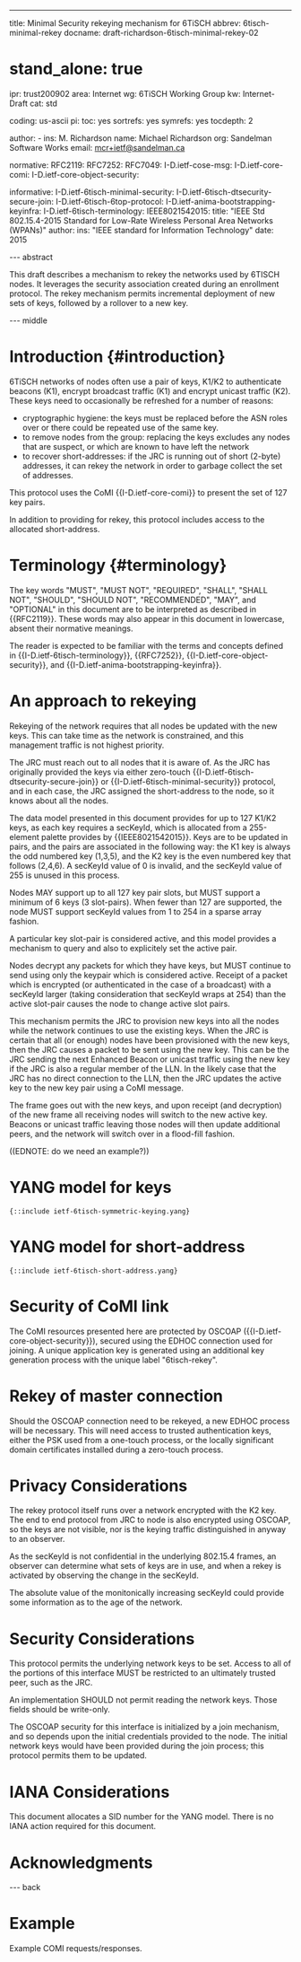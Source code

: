 ---
title: Minimal Security rekeying mechanism for 6TiSCH
abbrev: 6tisch-minimal-rekey
docname: draft-richardson-6tisch-minimal-rekey-02

# stand_alone: true

ipr: trust200902
area: Internet
wg: 6TiSCH Working Group
kw: Internet-Draft
cat: std

coding: us-ascii
pi:
  toc: yes
  sortrefs: yes
  symrefs: yes
  tocdepth: 2

author:
      -
        ins: M. Richardson
        name: Michael Richardson
        org: Sandelman Software Works
        email: mcr+ietf@sandelman.ca

normative:
  RFC2119:
  RFC7252:
  RFC7049:
  I-D.ietf-cose-msg:
  I-D.ietf-core-comi:
  I-D.ietf-core-object-security:

informative:
  I-D.ietf-6tisch-minimal-security:
  I-D.ietf-6tisch-dtsecurity-secure-join:
  I-D.ietf-6tisch-6top-protocol:
  I-D.ietf-anima-bootstrapping-keyinfra:
  I-D.ietf-6tisch-terminology:
  IEEE8021542015:
    title: "IEEE Std 802.15.4-2015 Standard for Low-Rate Wireless Personal Area Networks (WPANs)"
    author:
      ins: "IEEE standard for Information Technology"
    date: 2015


--- abstract

This draft describes a mechanism to rekey the networks used by 6TISCH nodes.
It leverages the security association created during an enrollment protocol.
The rekey mechanism permits incremental deployment of new sets of keys,
followed by a rollover to a new key.

--- middle

# Introduction        {#introduction}

6TiSCH networks of nodes often use a pair of keys, K1/K2 to authenticate beacons (K1),
encrypt broadcast traffic (K1) and encrypt unicast traffic (K2).  These keys need to
occasionally be refreshed for a number of reasons:

* cryptographic hygiene: the keys must be replaced before the ASN roles over or there could be repeated use of the same key.
* to remove nodes from the group: replacing the keys excludes any nodes that are suspect, or which are known to have left the network
* to recover short-addresses: if the JRC is running out of short (2-byte) addresses, it can rekey the network in order to garbage collect the set of addresses.

This protocol uses the CoMI {{I-D.ietf-core-comi}} to present the set of 127 key pairs.

In addition to providing for rekey, this protocol includes access to the allocated short-address.

# Terminology          {#terminology}

The key words "MUST", "MUST NOT", "REQUIRED", "SHALL", "SHALL NOT",
"SHOULD", "SHOULD NOT", "RECOMMENDED", "MAY", and "OPTIONAL" in this
document are to be interpreted as described in {{RFC2119}}. These words
may also appear in this document in lowercase, absent their normative meanings.

The reader is expected to be familiar with the terms and concepts defined in
{{I-D.ietf-6tisch-terminology}}, {{RFC7252}},
{{I-D.ietf-core-object-security}}, and {{I-D.ietf-anima-bootstrapping-keyinfra}}.

# An approach to rekeying

Rekeying of the network requires that all nodes be updated with the new keys.
This can take time as the network is constrained, and this management traffic is
not highest priority.

The JRC must reach out to all nodes that it is aware of.  As the JRC has originally provided the keys
via either zero-touch {{I-D.ietf-6tisch-dtsecurity-secure-join}} or
{{I-D.ietf-6tisch-minimal-security}} protocol, and in each case, the JRC assigned the short-address
to the node, so it knows about all the nodes.

The data model presented in this document provides for up to 127 K1/K2 keys, as each key
requires a secKeyId, which is allocated from a 255-element palette provides by {{IEEE8021542015}}.
Keys are to be updated in pairs, and the pairs are associated in the following way: the K1 key
is always the odd numbered key (1,3,5), and the K2 key is the even numbered key that follows (2,4,6).
A secKeyId value of 0 is invalid, and the secKeyId value of 255 is unused in this process.

Nodes MAY support up to all 127 key pair slots, but MUST support a minimum of 6 keys (3 slot-pairs).
When fewer than 127 are supported, the node MUST support secKeyId values from 1 to 254 in
a sparse array fashion.

A particular key slot-pair is considered active, and this model provides a mechanism to query and also
to explicitely set the active pair.

Nodes decrypt any packets for which they have keys, but MUST continue to send using only the
keypair which is considered active.  Receipt of a packet which is encrypted (or authenticated in
the case of a broadcast) with a secKeyId larger (taking consideration that secKeyId wraps at 254) than
the active slot-pair causes the node to change active slot pairs.

This mechanism permits the JRC to provision new keys into all the nodes while the network continues to
use the existing keys. When the JRC is certain that all (or enough) nodes have been provisioned
with the new keys, then the JRC causes a packet to be sent using the new key.  This can
be the JRC sending the next Enhanced Beacon or unicast traffic using the new key if the JRC
is also a regular member of the LLN.  In the likely case that the JRC has no direct connection
to the LLN, then the JRC updates the active key to the new key pair using a CoMI message.

The frame goes out with the new keys, and upon receipt (and decryption) of the new frame all
receiving nodes will switch to the new active key.  Beacons or unicast traffic leaving those
nodes will then update additional peers, and the network will switch over in a flood-fill
fashion.

((EDNOTE: do we need an example?))


# YANG model for keys

~~~~~~~~
{::include ietf-6tisch-symmetric-keying.yang}
~~~~~~~~

# YANG model for short-address

~~~~~~~~
{::include ietf-6tisch-short-address.yang}
~~~~~~~~

# Security of CoMI link

The CoMI resources presented here are protected by OSCOAP
({{I-D.ietf-core-object-security}}), secured using the EDHOC
connection used for joining.  A unique application key is generated using
an additional key generation process with the unique label "6tisch-rekey".

# Rekey of master connection

Should the OSCOAP connection need to be rekeyed, a new EDHOC process will be
necessary.  This will need access to trusted authentication keys, either the
PSK used from a one-touch process, or the locally significant domain
certificates installed during a zero-touch process.

# Privacy Considerations

The rekey protocol itself runs over a network encrypted with the K2 key. The
end to end protocol from JRC to node is also encrypted using OSCOAP, so the
keys are not visible, nor is the keying traffic distinguished in anyway to an
observer.

As the secKeyId is not confidential in the underlying 802.15.4 frames, an
observer can determine what sets of keys are in use, and when a rekey is
activated by observing the change in the secKeyId.

The absolute value of the monitonically increasing secKeyId could provide
some information as to the age of the network.

# Security Considerations

This protocol permits the underlying network keys to be set.
Access to all of the portions of this interface MUST be restricted to an
ultimately trusted peer, such as the JRC.

An implementation SHOULD not permit reading the network keys. Those fields
should be write-only.

The OSCOAP security for this interface is initialized by a join mechanism,
and so depends upon the initial credentials provided to the node.  The
initial network keys would have been provided during the join process; this
protocol permits them to be updated.

# IANA Considerations

This document allocates a SID number for the YANG model.
There is no IANA action required for this document.

# Acknowledgments

--- back

# Example

Example COMI requests/responses.
